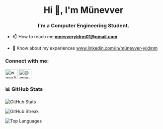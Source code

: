 






<h1 align="center">Hi 👋, I'm Münevver</h1>
<h3 align="center">I'm a Computer Engineering Student.</h3>


- 📫 How to reach me **mnevveryldrm01@gmail.com**

- 📄 Know about my experiences www.linkedin.com/in/münevver-yıldırım


<h3 align="left">Connect with me:</h3>
<p align="left">

<a href="https://linkedin.com/in/www.linkedin.com/in/münevver-yıldırım" target="blank"><img align="center" src="https://raw.githubusercontent.com/rahuldkjain/github-profile-readme-generator/master/src/images/icons/Social/linked-in-alt.svg" alt="www.linkedin.com/in/münevver-yıldırım" height="30" width="40" /></a>
<a href="https://medium.com/@mnevveryld05" target="blank"><img align="center" src="https://raw.githubusercontent.com/rahuldkjain/github-profile-readme-generator/master/src/images/icons/Social/medium.svg" alt="@mnevveryld05" height="30" width="40" /></a>
</p>

### 📊 GitHub Stats

<p align="left">
  <img src="https://github-readme-stats.vercel.app/api?username=mnevveryild&show_icons=true&theme=radical" alt="GitHub Stats" />
</p>

<p align="left">
  <img src="https://github-readme-streak-stats.herokuapp.com/?user=mnevveryild&theme=radical" alt="GitHub Streak" onerror="this.style.display='none'"/>
</p>

<p align="left">
  <img src="https://github-readme-stats.vercel.app/api/top-langs/?username=mnevveryild&layout=compact&theme=radical" alt="Top Languages" />
</p>












